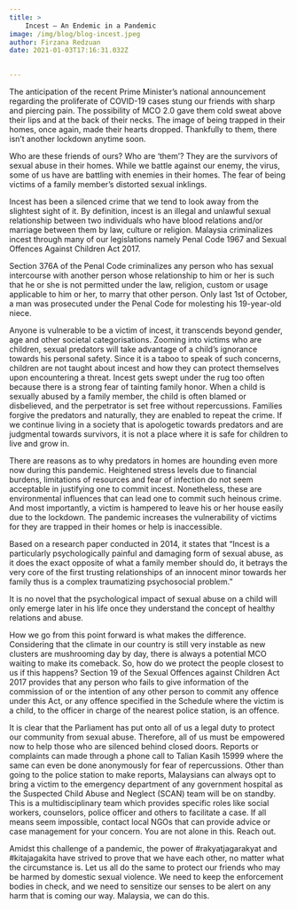 ```yaml
---
title: >
    Incest – An Endemic in a Pandemic
image: /img/blog/blog-incest.jpeg
author: Firzana Redzuan
date: 2021-01-03T17:16:31.032Z
     

---
```


The anticipation of the recent Prime Minister’s national announcement regarding the proliferate of COVID-19 cases stung our friends with sharp and piercing pain. The possibility of MCO 2.0 gave them cold sweat above their lips and at the back of their necks. The image of being trapped in their homes, once again, made their hearts dropped. Thankfully to them, there isn’t another lockdown anytime soon.

Who are these friends of ours? Who are ‘them’? They are the survivors of sexual abuse in their homes. While we battle against our enemy, the virus, some of us have are battling with enemies in their homes. The fear of being victims of a family member’s distorted sexual inklings.

Incest has been a silenced crime that we tend to look away from the slightest sight of it. By definition, incest is an illegal and unlawful sexual relationship between two individuals who have blood relations and/or marriage between them by law, culture or religion. Malaysia criminalizes incest through many of our legislations namely Penal Code 1967 and Sexual Offences Against Children Act 2017.

Section 376A of the Penal Code criminalizes any person who has sexual intercourse with another person whose relationship to him or her is such that he or she is not permitted under the law, religion, custom or usage applicable to him or her, to marry that other person. Only last 1st of October, a man was prosecuted under the Penal Code for molesting his 19-year-old niece.

Anyone is vulnerable to be a victim of incest, it transcends beyond gender, age and other societal categorisations. Zooming into victims who are children, sexual predators will take advantage of a child’s ignorance towards his personal safety. Since it is a taboo to speak of such concerns, children are not taught about incest and how they can protect themselves upon encountering a threat. Incest gets swept under the rug too often because there is a strong fear of tainting family honor. When a child is sexually abused by a family member, the child is often blamed or disbelieved, and the perpetrator is set free without repercussions. Families forgive the predators and naturally, they are enabled to repeat the crime. If we continue living in a society that is apologetic towards predators and are judgmental towards survivors, it is not a place where it is safe for children to live and grow in.

There are reasons as to why predators in homes are hounding even more now during this pandemic. Heightened stress levels due to financial burdens, limitations of resources and fear of infection do not seem acceptable in justifying one to commit incest. Nonetheless, these are environmental influences that can lead one to commit such heinous crime. And most importantly, a victim is hampered to leave his or her house easily due to the lockdown. The pandemic increases the vulnerability of victims for they are trapped in their homes or help is inaccessible.

Based on a research paper conducted in 2014, it states that “Incest is a particularly psychologically painful and damaging form of sexual abuse, as it does the exact opposite of what a family member should do, it betrays the very core of the first trusting relationships of an innocent minor towards her family thus is a complex traumatizing psychosocial problem.”

It is no novel that the psychological impact of sexual abuse on a child will only emerge later in his life once they understand the concept of healthy relations and abuse.

How we go from this point forward is what makes the difference. Considering that the climate in our country is still very instable as new clusters are mushrooming day by day, there is always a potential MCO waiting to make its comeback. So, how do we protect the people closest to us if this happens? Section 19 of the Sexual Offences against Children Act 2017 provides that any person who fails to give information of the commission of or the intention of any other person to commit any offence under this Act, or any offence specified in the Schedule where the victim is a child, to the officer in charge of the nearest police station, is an offence.

It is clear that the Parliament has put onto all of us a legal duty to protect our community from sexual abuse. Therefore, all of us must be empowered now to help those who are silenced behind closed doors. Reports or complaints can made through a phone call to Talian Kasih 15999 where the same can even be done anonymously for fear of repercussions.  Other than going to the police station to make reports, Malaysians can always opt to bring a victim to the emergency department of any government hospital as the Suspected Child Abuse and Neglect (SCAN) team will be on standby. This is a multidisciplinary team which provides specific roles like social workers, counselors, police officer and others to facilitate a case. If all means seem impossible, contact local NGOs that can provide advice or case management for your concern. You are not alone in this. Reach out.

Amidst this challenge of a pandemic, the power of #rakyatjagarakyat and #kitajagakita have strived to prove that we have each other, no matter what the circumstance is. Let us all do the same to protect our friends who may be harmed by domestic sexual violence. We need to keep the enforcement bodies in check, and we need to sensitize our senses to be alert on any harm that is coming our way. Malaysia, we can do this.